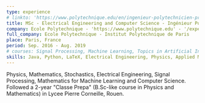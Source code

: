 ```yaml
---
type: experience
# linkto: 'https://www.polytechnique.edu/en/ingenieur-polytechnicien-program'
title: MSc - Electrical Engineering and Computer Science - Ingénieur Polytechnicien
company: Ecole Polytechnique - 'https://www.polytechnique.edu' - '/experience/logo_x.jpg'
full_company: Ecole Polytechnique - Institut Polytechnique de Paris
place: Paris, France
period: Sep. 2016 - Aug. 2019
# courses: Signal Processing, Machine Learning, Topics in Artificial Intelligence, Analog and Digital Systems, Optimization, Dynamic Systems and Control, Numerical Schemes, Complex Analysis & Differential Calculus, Network & IoT, Fluids & Solids Mechanics
skills: Java, Python, LaTeX, Electrical Engineering, Physics, Applied Mathematics, Signal Processing, Computer Science, Machine Learning, Engineering
---
```


Physics, Mathematics, Stochastics, Electrical Engineering, Signal Processing, Mathematics for Machine Learning and Computer Science.
Followed a 2-year "Classe Prepa" (B.Sc-like course in Physics and Mathematics) in Lycee Pierre Corneille, Rouen.